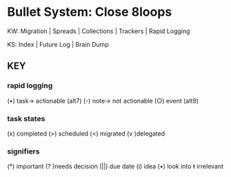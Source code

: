 # Bullet System: Close 8loops

KW: Migration | Spreads | Collections | Trackers | Rapid Logging

KS: Index | Future Log | Brain Dump

## KEY

### rapid logging

(•) task-> actionable (alt7)
(-) note-> not actionable
(○) event (alt9)

### task states

(x) completed
(>) scheduled
(<) migrated
(v )delegated

### signifiers

(\*) important
(? )needs decision
(||) due date
(i) idea
(•) look into
~~t~~ irrelevant
